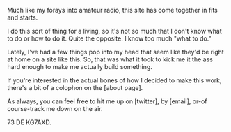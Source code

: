 Much like my forays into amateur radio, this site has come together in fits and starts. 

I do this sort of thing for a living, so it's not so much that I don't know what to do or how to do it. Quite the opposite. I know too much "what to do." 

Lately, I've had a few things pop into my head that seem like they'd be right at home on a site like this. So, that was what it took to kick me it the ass hard enough to make me actually build something. 

If you're interested in the actual bones of how I decided to make this work, there's a bit of a colophon on the [about page]. 

As always, you can feel free to hit me up on [twitter], by [email], or-of course-track me down on the air. 

73 DE KG7AXD. 